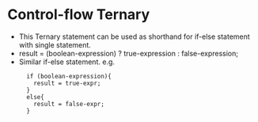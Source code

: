 # Control-flow Ternary

- This Ternary statement can be used as shorthand for if-else statement with single statement. 
- result = (boolean-expression) ? true-expression : false-expression;
- Similar if-else statement.
  e.g.
  ```
    if (boolean-expression){
      result = true-expr;
    }
    else{
      result = false-expr;
    }
  ```
